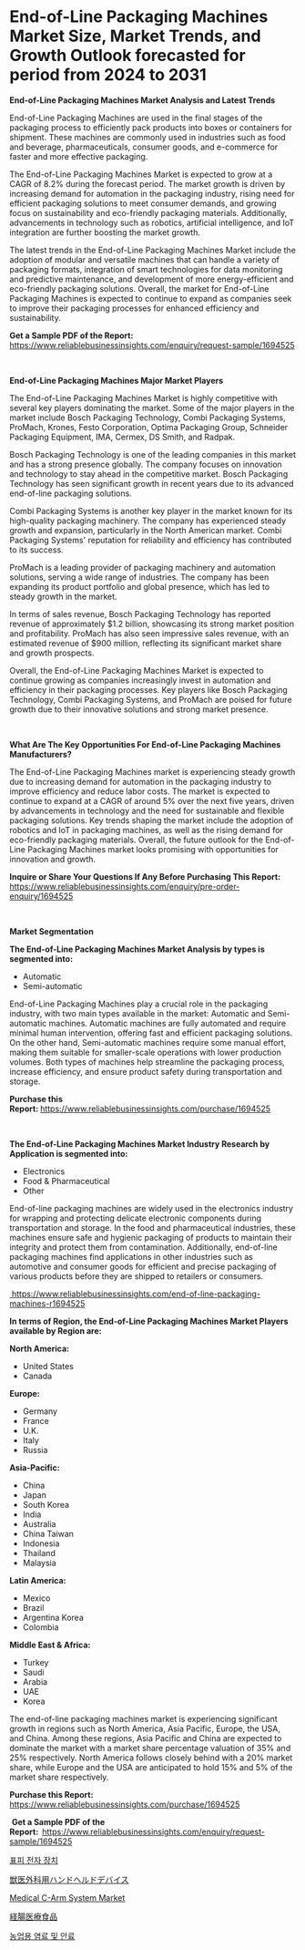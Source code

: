 <p><h1>End-of-Line Packaging Machines Market Size, Market Trends, and Growth Outlook forecasted for period from 2024 to 2031</h1></p><p><strong>End-of-Line Packaging Machines Market Analysis and Latest Trends</strong></p>
<p><p>End-of-Line Packaging Machines are used in the final stages of the packaging process to efficiently pack products into boxes or containers for shipment. These machines are commonly used in industries such as food and beverage, pharmaceuticals, consumer goods, and e-commerce for faster and more effective packaging.</p><p>The End-of-Line Packaging Machines Market is expected to grow at a CAGR of 8.2% during the forecast period. The market growth is driven by increasing demand for automation in the packaging industry, rising need for efficient packaging solutions to meet consumer demands, and growing focus on sustainability and eco-friendly packaging materials. Additionally, advancements in technology such as robotics, artificial intelligence, and IoT integration are further boosting the market growth.</p><p>The latest trends in the End-of-Line Packaging Machines Market include the adoption of modular and versatile machines that can handle a variety of packaging formats, integration of smart technologies for data monitoring and predictive maintenance, and development of more energy-efficient and eco-friendly packaging solutions. Overall, the market for End-of-Line Packaging Machines is expected to continue to expand as companies seek to improve their packaging processes for enhanced efficiency and sustainability.</p></p>
<p><strong>Get a Sample PDF of the Report:&nbsp;</strong> <a href="https://www.reliablebusinessinsights.com/enquiry/request-sample/1694525">https://www.reliablebusinessinsights.com/enquiry/request-sample/1694525</a></p>
<p>&nbsp;</p>
<p><strong>End-of-Line Packaging Machines Major Market Players</strong></p>
<p><p>The End-of-Line Packaging Machines Market is highly competitive with several key players dominating the market. Some of the major players in the market include Bosch Packaging Technology, Combi Packaging Systems, ProMach, Krones, Festo Corporation, Optima Packaging Group, Schneider Packaging Equipment, IMA, Cermex, DS Smith, and Radpak.</p><p>Bosch Packaging Technology is one of the leading companies in this market and has a strong presence globally. The company focuses on innovation and technology to stay ahead in the competitive market. Bosch Packaging Technology has seen significant growth in recent years due to its advanced end-of-line packaging solutions.</p><p>Combi Packaging Systems is another key player in the market known for its high-quality packaging machinery. The company has experienced steady growth and expansion, particularly in the North American market. Combi Packaging Systems' reputation for reliability and efficiency has contributed to its success.</p><p>ProMach is a leading provider of packaging machinery and automation solutions, serving a wide range of industries. The company has been expanding its product portfolio and global presence, which has led to steady growth in the market.</p><p>In terms of sales revenue, Bosch Packaging Technology has reported revenue of approximately $1.2 billion, showcasing its strong market position and profitability. ProMach has also seen impressive sales revenue, with an estimated revenue of $900 million, reflecting its significant market share and growth prospects.</p><p>Overall, the End-of-Line Packaging Machines Market is expected to continue growing as companies increasingly invest in automation and efficiency in their packaging processes. Key players like Bosch Packaging Technology, Combi Packaging Systems, and ProMach are poised for future growth due to their innovative solutions and strong market presence.</p></p>
<p>&nbsp;</p>
<p><strong>What Are The Key Opportunities For End-of-Line Packaging Machines Manufacturers?</strong></p>
<p><p>The End-of-Line Packaging Machines market is experiencing steady growth due to increasing demand for automation in the packaging industry to improve efficiency and reduce labor costs. The market is expected to continue to expand at a CAGR of around 5% over the next five years, driven by advancements in technology and the need for sustainable and flexible packaging solutions. Key trends shaping the market include the adoption of robotics and IoT in packaging machines, as well as the rising demand for eco-friendly packaging materials. Overall, the future outlook for the End-of-Line Packaging Machines market looks promising with opportunities for innovation and growth.</p></p>
<p><strong>Inquire or Share Your Questions If Any Before Purchasing This Report:</strong> <a href="https://www.reliablebusinessinsights.com/enquiry/pre-order-enquiry/1694525">https://www.reliablebusinessinsights.com/enquiry/pre-order-enquiry/1694525</a></p>
<p>&nbsp;</p>
<p><strong>Market Segmentation</strong></p>
<p><strong>The End-of-Line Packaging Machines Market Analysis by types is segmented into:</strong></p>
<p><ul><li>Automatic</li><li>Semi-automatic</li></ul></p>
<p><p>End-of-Line Packaging Machines play a crucial role in the packaging industry, with two main types available in the market: Automatic and Semi-automatic machines. Automatic machines are fully automated and require minimal human intervention, offering fast and efficient packaging solutions. On the other hand, Semi-automatic machines require some manual effort, making them suitable for smaller-scale operations with lower production volumes. Both types of machines help streamline the packaging process, increase efficiency, and ensure product safety during transportation and storage.</p></p>
<p><strong>Purchase this Report:&nbsp;</strong><a href="https://www.reliablebusinessinsights.com/purchase/1694525">https://www.reliablebusinessinsights.com/purchase/1694525</a></p>
<p>&nbsp;</p>
<p><strong>The End-of-Line Packaging Machines Market Industry Research by Application is segmented into:</strong></p>
<p><ul><li>Electronics</li><li>Food & Pharmaceutical</li><li>Other</li></ul></p>
<p><p>End-of-line packaging machines are widely used in the electronics industry for wrapping and protecting delicate electronic components during transportation and storage. In the food and pharmaceutical industries, these machines ensure safe and hygienic packaging of products to maintain their integrity and protect them from contamination. Additionally, end-of-line packaging machines find applications in other industries such as automotive and consumer goods for efficient and precise packaging of various products before they are shipped to retailers or consumers.</p></p>
<p><a href="https://www.reliablebusinessinsights.com/end-of-line-packaging-machines-r1694525">&nbsp;https://www.reliablebusinessinsights.com/end-of-line-packaging-machines-r1694525</a></p>
<p><strong>In terms of Region, the End-of-Line Packaging Machines Market Players available by Region are:</strong></p>
<p>
    <p> <strong> North America: </strong>
        <ul>
            <li>United States</li>
            <li>Canada</li>
        </ul>
        </p> 
    <p> <strong> Europe: </strong>
        <ul>
            <li>Germany</li>
            <li>France</li>
            <li>U.K.</li>
            <li>Italy</li>
            <li>Russia</li>
        </ul>
        </p> 
    <p> <strong> Asia-Pacific: </strong>
        <ul>
            <li>China</li>
            <li>Japan</li>
            <li>South Korea</li>
            <li>India</li>
            <li>Australia</li>
            <li>China Taiwan</li>
            <li>Indonesia</li>
            <li>Thailand</li>
            <li>Malaysia</li>
        </ul>
        </p> 
    <p> <strong> Latin America: </strong>
        <ul>
            <li>Mexico</li>
            <li>Brazil</li>
            <li>Argentina Korea</li>
            <li>Colombia</li>
        </ul>
        </p> 
    <p> <strong> Middle East & Africa: </strong>
        <ul>
            <li>Turkey</li>
            <li>Saudi</li>
            <li>Arabia</li>
            <li>UAE</li>
            <li>Korea</li>
        </ul>
    </p>
    </p>
<p><p>The end-of-line packaging machines market is experiencing significant growth in regions such as North America, Asia Pacific, Europe, the USA, and China. Among these regions, Asia Pacific and China are expected to dominate the market with a market share percentage valuation of 35% and 25% respectively. North America follows closely behind with a 20% market share, while Europe and the USA are anticipated to hold 15% and 5% of the market share respectively.</p></p>
<p><strong>Purchase this Report: </strong><a href="https://www.reliablebusinessinsights.com/purchase/1694525">https://www.reliablebusinessinsights.com/purchase/1694525</a></p>
<p>&nbsp;<strong>Get a Sample PDF of the Report:&nbsp;&nbsp;</strong><a href="https://www.reliablebusinessinsights.com/enquiry/request-sample/1694525">https://www.reliablebusinessinsights.com/enquiry/request-sample/1694525</a></p>
<p><strong></strong></p>
<p><p><a href="https://github.com/vsoq0zknh59/Market-Research-Report-List-2/blob/main/272350296447.md">표피 전자 장치</a></p><p><a href="https://github.com/laurenreichert/Market-Research-Report-List-2/blob/main/8587215102950.md">獣医外科用ハンドヘルドデバイス</a></p><p><a href="https://github.com/ruddyyedelwadw/Market-Research-Report-List-2/blob/main/medical-c-arm-system-market.md">Medical C-Arm System Market</a></p><p><a href="https://github.com/vtbvgl20191192/Market-Research-Report-List-2/blob/main/1488949102949.md">経腸医療食品</a></p><p><a href="https://github.com/Tristiarton768456/Market-Research-Report-List-2/blob/main/931883796448.md">농업용 염료 및 안료</a></p></p>